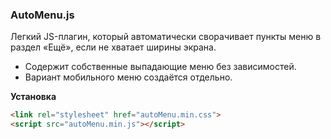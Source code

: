 ### AutoMenu.js
Легкий JS-плагин, который автоматически сворачивает пункты меню в раздел «Ещё», 
если не хватает ширины экрана.
- Содержит собственные выпадающие меню без зависимостей. 
- Вариант мобильного меню создаётся отдельно.

**Установка**
```html
<link rel="stylesheet" href="autoMenu.min.css">
<script src="autoMenu.min.js"></script>
```

